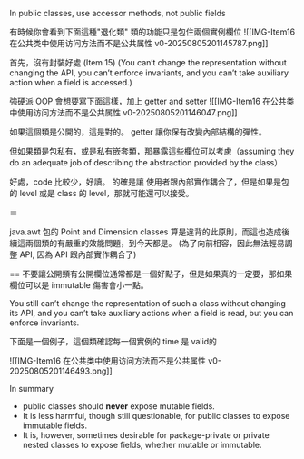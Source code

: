 In public classes, use accessor methods, not public fields


有時候你會看到下面這種"退化類"
類的功能只是包住兩個實例欄位
![[IMG-Item16 在公共类中使用访问方法而不是公共属性 v0-20250805201145787.png]]


首先，沒有封裝好處 (Item 15) (You can’t change the representation without changing the API, you can’t enforce invariants, and you can’t take auxiliary action when a field is accessed.)


強硬派 OOP 會想要寫下面這樣，加上 getter and setter
![[IMG-Item16 在公共类中使用访问方法而不是公共属性 v0-20250805201146047.png]]

如果這個類是公開的，這是對的。
getter 讓你保有改變內部結構的彈性。


但如果類是包私有，或是私有嵌套類，那暴露這些欄位可以考慮（assuming they do an adequate job of describing the abstraction provided by the class）

好處，code 比較少，好讀。
的確是讓 使用者跟內部實作耦合了，但是如果是包的 level 或是 class 的 level，那就可能還可以接受。

＝

java.awt 包的 Point and Dimension classes 算是違背的此原則，而這也造成後續這兩個類的有嚴重的效能問題，到今天都是。
(為了向前相容，因此無法輕易調整 API, 因為 API 跟內部實作耦合了)


==
不要讓公開類有公開欄位通常都是一個好點子，但是如果真的一定要，那如果欄位可以是 immutable 傷害會小一點。

You still can’t change the representation of such a class without changing its API, and you can’t take auxiliary actions when a field is read, but you can enforce invariants. 



下面是一個例子，這個類確認每一個實例的 time 是 valid的


![[IMG-Item16 在公共类中使用访问方法而不是公共属性 v0-20250805201146493.png]]


In summary
- public classes should **never** expose mutable fields. 
- It is less harmful, though still questionable, for public classes to expose immutable fields. 
- It is, however, sometimes desirable for package-private or private nested classes to expose fields, whether mutable or immutable.